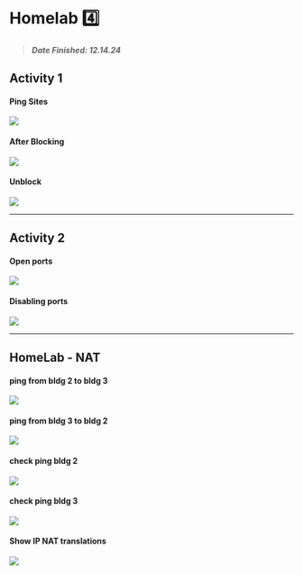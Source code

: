 # Homelab :four:
> ##### Date Finished: 12.14.24

## Activity 1
#### Ping Sites
![](https://github.com/Amoree16/Homelab/blob/main/Screenshots/HomeLab4/block-unblock%20the%20sites/ping-ok-site.png)
#### After Blocking
![](https://github.com/Amoree16/Homelab/blob/main/Screenshots/HomeLab4/block-unblock%20the%20sites/noping-site.png)
#### Unblock
![](https://github.com/Amoree16/Homelab/blob/main/Screenshots/HomeLab4/block-unblock%20the%20sites/unblock-site.png)

---
## Activity 2
#### Open ports
![](https://github.com/Amoree16/Homelab/blob/main/Screenshots/HomeLab4/en-dis-port/before.png)
#### Disabling ports
![](https://github.com/Amoree16/Homelab/blob/main/Screenshots/HomeLab4/en-dis-port/after.png)

---
## HomeLab - NAT
#### ping from bldg 2 to bldg 3
![](https://github.com/Amoree16/Homelab/blob/main/Screenshots/HomeLab4/exFW/disFW-102.png)
#### ping from bldg 3 to bldg 2
![](https://github.com/Amoree16/Homelab/blob/main/Screenshots/HomeLab4/exFW/disFW-103.png)
#### check ping bldg 2
![](https://github.com/Amoree16/Homelab/blob/main/Screenshots/HomeLab4/exFW/lin-b2.png)
#### check ping bldg 3
![](https://github.com/Amoree16/Homelab/blob/main/Screenshots/HomeLab4/exFW/lin-b3.png)
#### Show IP NAT translations
![](https://github.com/Amoree16/Homelab/blob/main/Screenshots/HomeLab4/exFW/sh-nat.png)

